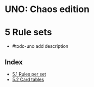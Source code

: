 # UNO: Chaos edition
# 5 Rule sets

- #todo-uno add description
## Index
- [5.1 Rules per set](./rule-sets.html)
- [5.2 Card tables](./card-tables.html)
